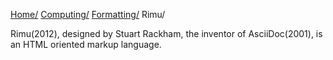 [Home/](../../../index.html)
[Computing/](../../index.html)
[Formatting/](../index.html)
Rimu/

Rimu(2012), designed by Stuart Rackham, the inventor of AsciiDoc(2001), is an HTML oriented markup language.

